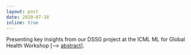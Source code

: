 ```yaml
---
layout: post
date: 2020-07-18
inline: true
---
```


Presenting key insights from our DSSG project at the ICML ML for Global Health Workshop [--> [abstract](https://arxiv.org/abs/2006.06292)].
